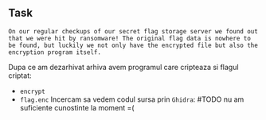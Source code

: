 ## Task
```
On our regular checkups of our secret flag storage server we found out that we were hit by ransomware! The original flag data is nowhere to be found, but luckily we not only have the encrypted file but also the encryption program itself.
```
Dupa ce am dezarhivat arhiva avem programul care cripteaza si flagul criptat:
- `encrypt`
- `flag.enc`
Incercam sa vedem codul sursa prin `Ghidra`:
#TODO nu am suficiente cunostinte la moment =(